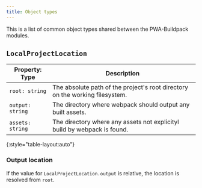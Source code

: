 ```yaml
---
title: Object types
---
```


This is a list of common object types shared between the PWA-Buildpack modules.

## `LocalProjectLocation`

| Property: Type   | Description                                                                  |
| ---------------- | ---------------------------------------------------------------------------- |
| `root: string`   | The absolute path of the project's root directory on the working filesystem. |
| `output: string` | The directory where webpack should output any built assets.                  |
| `assets: string` | The directory where any assets not explicityl build by webpack is found.     |
{:style="table-layout:auto"}

### Output location

If the value for `LocalProjectLocation.output` is relative, the location is resolved from `root`.
